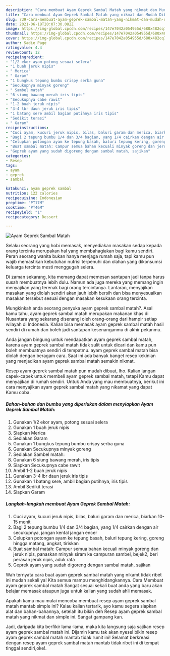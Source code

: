 ```yaml
---
description: "Cara membuat Ayam Geprek Sambal Matah yang nikmat dan Mudah Dibuat"
title: "Cara membuat Ayam Geprek Sambal Matah yang nikmat dan Mudah Dibuat"
slug: 739-cara-membuat-ayam-geprek-sambal-matah-yang-nikmat-dan-mudah-dibuat
date: 2021-06-18T20:07:30.082Z
image: https://img-global.cpcdn.com/recipes/147e7042a054955d/680x482cq70/ayam-geprek-sambal-matah-foto-resep-utama.jpg
thumbnail: https://img-global.cpcdn.com/recipes/147e7042a054955d/680x482cq70/ayam-geprek-sambal-matah-foto-resep-utama.jpg
cover: https://img-global.cpcdn.com/recipes/147e7042a054955d/680x482cq70/ayam-geprek-sambal-matah-foto-resep-utama.jpg
author: Sadie Page
ratingvalue: 4.4
reviewcount: 12
recipeingredient:
- "1/2 ekor ayam potong sesuai selera"
- "1 buah jeruk nipis"
- " Merica"
- " Garam"
- "1 bungkus tepung bumbu crispy serba guna"
- "Secukupnya minyak goreng"
- " Sambel matah"
- "6 siung bawang merah iris tipis"
- "Secukupnya cabe rawit"
- "1-2 buah jeruk nipis"
- "3-4 lbr daun jeruk iris tipis"
- "1 batang sere ambil bagian putihnya iris tipis"
- "Sedikit terasi"
- " Garam"
recipeinstructions:
- "Cuci ayam, kucuri jeruk nipis, bilas, baluri garam dan merica, biarkan 10-15 menit"
- "Bagi 2 tepung bumbu 1/4 dan 3/4 bagian, yang 1/4 cairkan dengan air secukupnya, jangan kental jangan encer"
- "Celupkan potongan ayam ke tepung basah, baluri tepung kering, goreng hingga matang, angkat, tiriskan"
- "Buat sambal matah: Campur semua bahan kecuali minyak goreng dan jeruk nipis, panaskan minyak siram ke campuran sambel, bejek2, beri perasan jeruk nipis, aduk rata"
- "Geprek ayam yang sudah digoreng dengan sambal matah, sajikan"
categories:
- Resep
tags:
- ayam
- geprek
- sambal

katakunci: ayam geprek sambal 
nutrition: 122 calories
recipecuisine: Indonesian
preptime: "PT17M"
cooktime: "PT46M"
recipeyield: "1"
recipecategory: Dessert

---
```



![Ayam Geprek Sambal Matah](https://img-global.cpcdn.com/recipes/147e7042a054955d/680x482cq70/ayam-geprek-sambal-matah-foto-resep-utama.jpg)

Selaku seorang yang hobi memasak, menyediakan masakan sedap kepada orang tercinta merupakan hal yang membahagiakan bagi kamu sendiri. Peran seorang  wanita bukan hanya menjaga rumah saja, tapi kamu pun wajib memastikan kebutuhan nutrisi terpenuhi dan olahan yang dikonsumsi keluarga tercinta mesti menggugah selera.

Di zaman  sekarang, kita memang dapat memesan santapan jadi tanpa harus susah membuatnya lebih dulu. Namun ada juga mereka yang memang ingin menyajikan yang terenak bagi orang tercintanya. Lantaran, menyajikan masakan yang diolah sendiri akan jauh lebih bersih dan bisa menyesuaikan masakan tersebut sesuai dengan masakan kesukaan orang tercinta. 



Mungkinkah anda seorang penyuka ayam geprek sambal matah?. Asal kamu tahu, ayam geprek sambal matah merupakan makanan khas di Nusantara yang sekarang disenangi oleh orang-orang dari hampir setiap wilayah di Indonesia. Kalian bisa memasak ayam geprek sambal matah hasil sendiri di rumah dan boleh jadi santapan kesenanganmu di akhir pekanmu.

Anda jangan bingung untuk mendapatkan ayam geprek sambal matah, karena ayam geprek sambal matah tidak sulit untuk dicari dan kamu pun boleh membuatnya sendiri di tempatmu. ayam geprek sambal matah bisa diolah dengan beragam cara. Saat ini ada banyak banget resep kekinian yang menjadikan ayam geprek sambal matah semakin nikmat.

Resep ayam geprek sambal matah pun mudah dibuat, lho. Kalian jangan capek-capek untuk membeli ayam geprek sambal matah, tetapi Kamu dapat menyajikan di rumah sendiri. Untuk Anda yang mau membuatnya, berikut ini cara menyajikan ayam geprek sambal matah yang nikamat yang dapat Kamu coba.

<!--inarticleads1-->

##### Bahan-bahan dan bumbu yang diperlukan dalam menyiapkan Ayam Geprek Sambal Matah:

1. Gunakan 1/2 ekor ayam, potong sesuai selera
1. Gunakan 1 buah jeruk nipis
1. Siapkan  Merica
1. Sediakan  Garam
1. Gunakan 1 bungkus tepung bumbu crispy serba guna
1. Gunakan Secukupnya minyak goreng
1. Sediakan  Sambel matah:
1. Gunakan 6 siung bawang merah, iris tipis
1. Siapkan Secukupnya cabe rawit
1. Ambil 1-2 buah jeruk nipis
1. Gunakan 3-4 lbr daun jeruk iris tipis
1. Gunakan 1 batang sere, ambil bagian putihnya, iris tipis
1. Ambil Sedikit terasi
1. Siapkan  Garam




<!--inarticleads2-->

##### Langkah-langkah membuat Ayam Geprek Sambal Matah:

1. Cuci ayam, kucuri jeruk nipis, bilas, baluri garam dan merica, biarkan 10-15 menit
1. Bagi 2 tepung bumbu 1/4 dan 3/4 bagian, yang 1/4 cairkan dengan air secukupnya, jangan kental jangan encer
1. Celupkan potongan ayam ke tepung basah, baluri tepung kering, goreng hingga matang, angkat, tiriskan
1. Buat sambal matah: Campur semua bahan kecuali minyak goreng dan jeruk nipis, panaskan minyak siram ke campuran sambel, bejek2, beri perasan jeruk nipis, aduk rata
1. Geprek ayam yang sudah digoreng dengan sambal matah, sajikan




Wah ternyata cara buat ayam geprek sambal matah yang nikamt tidak ribet ini mudah sekali ya! Kita semua mampu menghidangkannya. Cara Membuat ayam geprek sambal matah Sangat sesuai sekali buat anda yang baru akan belajar memasak ataupun juga untuk kalian yang sudah ahli memasak.

Apakah kamu mau mulai mencoba membuat resep ayam geprek sambal matah mantab simple ini? Kalau kalian tertarik, ayo kamu segera siapkan alat dan bahan-bahannya, setelah itu bikin deh Resep ayam geprek sambal matah yang nikmat dan simple ini. Sangat gampang kan. 

Jadi, daripada kita berfikir lama-lama, maka kita langsung saja sajikan resep ayam geprek sambal matah ini. Dijamin kamu tak akan nyesel bikin resep ayam geprek sambal matah mantab tidak rumit ini! Selamat berkreasi dengan resep ayam geprek sambal matah mantab tidak ribet ini di tempat tinggal sendiri,oke!.

